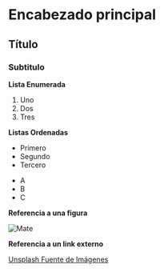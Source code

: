 # Encabezado principal

## Título

### Subtitulo

**Lista Enumerada**
1. Uno
2. Dos
3. Tres

**Listas Ordenadas**
- Primero
- Segundo
- Tercero

* A
* B
* C

**Referencia a una figura**

![Mate](https://www.65ymas.com/uploads/s1/25/66/10/bigstock-traditional-argentinian-yerba-326966854_1_621x621.jpeg)

**Referencia a un link externo**

[Unsplash Fuente de Imágenes](https://unsplash.com/es)
